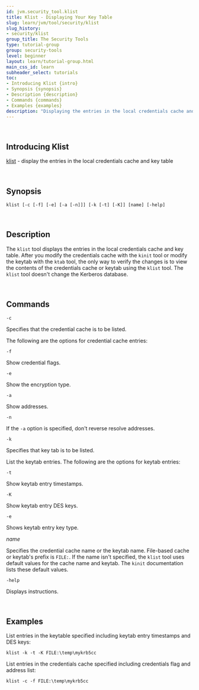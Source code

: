 ```yaml
---
id: jvm.security_tool.klist
title: Klist - Displaying Your Key Table
slug: learn/jvm/tool/security/klist
slug_history:
- security/klist
group_title: The Security Tools
type: tutorial-group
group: security-tools
level: beginner
layout: learn/tutorial-group.html
main_css_id: learn
subheader_select: tutorials
toc:
- Introducing Klist {intro}
- Synopsis {synopsis}
- Description {description}
- Commands {commands}
- Examples {examples}
description: "Displaying the entries in the local credentials cache and key table."
---
```



<a id="intro">&nbsp;</a>
## Introducing Klist
[klist](doc:klist) - display the entries in the local credentials cache and key table


<a id="synopsis">&nbsp;</a>
## Synopsis

```shell
klist [-c [-f] [-e] [-a [-n]]] [-k [-t] [-K]] [name] [-help]
```

<a id="description">&nbsp;</a>
## Description

The `klist` tool displays the entries in the local credentials cache and key table.
After you modify the credentials cache with the `kinit` tool or modify the keytab with the `ktab` tool,
the only way to verify the changes is to view the contents of the credentials cache or keytab using the `klist` tool.
The `klist` tool doesn't change the Kerberos database.


<a id="commands">&nbsp;</a>
## Commands

`-c`

Specifies that the credential cache is to be listed.

The following are the options for credential cache entries:

`-f`

Show credential flags.

`-e`

Show the encryption type.

`-a`

Show addresses.

`-n`

If the `-a` option is specified, don't reverse resolve addresses.

`-k`

Specifies that key tab is to be listed.

List the keytab entries. The following are the options for keytab entries:

`-t`

Show keytab entry timestamps.

`-K`

Show keytab entry DES keys.

`-e`

Shows keytab entry key type.

_name_

Specifies the credential cache name or the keytab name. File-based cache or keytab's prefix is `FILE:`.
If the name isn't specified, the `klist` tool uses default values for the cache name and keytab.
The `kinit` documentation lists these default values.

`-help`

Displays instructions.


<a id="examples">&nbsp;</a>
## Examples

List entries in the keytable specified including keytab entry timestamps and DES keys:
```shell
klist -k -t -K FILE:\temp\mykrb5cc
```

List entries in the credentials cache specified including credentials flag and address list:
```shell
klist -c -f FILE:\temp\mykrb5cc
```
